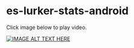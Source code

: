 # es-lurker-stats-android

Click image below to play video.

[![IMAGE ALT TEXT HERE](http://img.youtube.com/vi/ZNFXApm_w0g/0.jpg)](http://www.youtube.com/watch?v=ZNFXApm_w0g)

